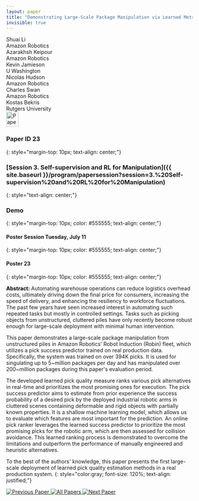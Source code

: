 ```yaml
---
layout: paper
title: "Demonstrating Large-Scale Package Manipulation via Learned Metrics of Pick Success"
invisible: true
---
```

<div class="paper-authors">
<div class="paper-author-box">
    <div class="paper-author-name">Shuai Li</div>
    <div class="paper-author-uni">Amazon Robotics</div>
</div>
<div class="paper-author-box">
    <div class="paper-author-name">Azarakhsh Keipour</div>
    <div class="paper-author-uni">Amazon Robotics</div>
</div>
<div class="paper-author-box">
    <div class="paper-author-name">Kevin Jamieson</div>
    <div class="paper-author-uni">U Washington</div>
</div>
<div class="paper-author-box">
    <div class="paper-author-name">Nicolas Hudson</div>
    <div class="paper-author-uni">Amazon Robotics</div>
</div>
<div class="paper-author-box">
    <div class="paper-author-name">Charles Swan</div>
    <div class="paper-author-uni">Amazon Robotics</div>
</div>
<div class="paper-author-box">
    <div class="paper-author-name">Kostas Bekris</div>
    <div class="paper-author-uni">Rutgers University</div>
</div>

</div><div class="paper-pdf">
<div> <a href="http://www.roboticsproceedings.org/rss19/p023.pdf"><img src="{{ site.baseurl }}/images/paper_link.png" alt="Paper Website" width = "33"  height = "40"/></a> </div>
</div>

### Paper ID 23
{: style="margin-top: 10px; text-align: center;"}

### [Session 3. Self-supervision and RL for Manipulation]({{ site.baseurl }}/program/papersession?session=3.%20Self-supervision%20and%20RL%20for%20Manipulation)
{: style="text-align: center;"}

### Demo
{: style="margin-top: 10px; color: #555555; text-align: center;"}

#### Poster Session Tuesday, July 11
{: style="margin-top: 10px; color: #555555; text-align: center;"}

#### Poster 23
{: style="margin-top: 10px; color: #555555; text-align: center;"}

<b style="color: black;">Abstract: </b>Automating warehouse operations can reduce logistics overhead costs, ultimately driving down the final price for consumers, increasing the speed of delivery, and enhancing the resiliency to workforce fluctuations. The past few years have seen increased interest in automating such repeated tasks but mostly in controlled settings. Tasks such as picking objects from unstructured, cluttered piles have only recently become robust enough for large-scale deployment with minimal human intervention.

This paper demonstrates a large-scale package manipulation from unstructured piles in Amazon Robotics' Robot Induction (Robin) fleet, which utilizes a pick success predictor trained on real production data. Specifically, the system was trained on over 394K picks. It is used for singulating up to 5~million packages per day and has manipulated over 200~million packages during this paper's evaluation period.

The developed learned pick quality measure ranks various pick alternatives in real-time and prioritizes the most promising ones for execution. The pick success predictor aims to estimate from prior experience the success probability of a desired pick by the deployed industrial robotic arms in cluttered scenes containing deformable and rigid objects with partially known properties. It is a shallow machine learning model, which allows us to evaluate which features are most important for the prediction. An online pick ranker leverages the learned success predictor to prioritize the most promising picks for the robotic arm, which are then assessed for collision avoidance. This learned ranking process is demonstrated to overcome the limitations and outperform the performance of manually engineered and heuristic alternatives.

To the best of the authors' knowledge, this paper presents the first large-scale deployment of learned pick quality estimation methods in a real production system.
{: style="color:gray; font-size: 120%; text-align: justified;"}


<div class="paper-menu">
<a href="{{ site.baseurl }}/program/papers/022/"> <img src="{{ site.baseurl }}/images/previous_paper_icon.png" alt="Previous Paper" title="Previous Paper"/> </a>
<a href="{{ site.baseurl }}/program/papers"><img src="{{ site.baseurl }}/images/overview_icon.png" alt="All Papers" title="All Papers"/> </a>
<a href="{{ site.baseurl }}/program/papers/024/"> <img src="{{ site.baseurl }}/images/next_paper_icon.png" alt="Next Paper" title="Next Paper"/> </a>

</div>
